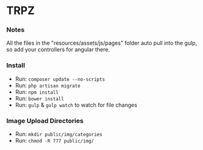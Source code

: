 # TRPZ

### Notes

All the files in the "resources/assets/js/pages" folder auto pull into the gulp, so add your controllers for angular there.

### Install

* Run: `composer update --no-scripts`
* Run: `php artisan migrate`
* Run: `npm install`
* Run: `bower install`
* Run: `gulp` & `gulp watch` to watch for file changes

### Image Upload Directories

* Run: `mkdir public/img/categories`
* Run: `chmod -R 777 public/img/`
